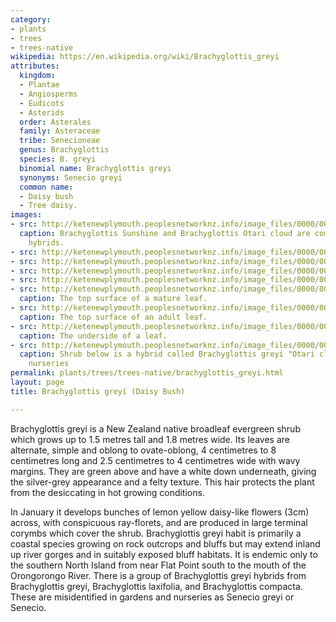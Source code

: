 ```yaml
---
category:
- plants
- trees
- trees-native
wikipedia: https://en.wikipedia.org/wiki/Brachyglottis_greyi
attributes:
  kingdom:
  - Plantae
  - Angiosperms
  - Eudicots
  - Asterids
  order: Asterales
  family: Asteraceae
  tribe: Senecioneae
  genus: Brachyglottis
  species: B. greyi
  binomial name: Brachyglottis greyi
  synonyms: Senecio greyi
  common name:
  - Daisy bush
  - Tree daisy.
images:
- src: http://ketenewplymouth.peoplesnetworknz.info/image_files/0000/0005/4284/Brachyglottis_greyii.JPG
  caption: Brachyglottis Sunshine and Brachyglottis Otari cloud are common popular
    hybrids.
- src: http://ketenewplymouth.peoplesnetworknz.info/image_files/0000/0005/1649/Brachyglottis_greyi-007.JPG
- src: http://ketenewplymouth.peoplesnetworknz.info/image_files/0000/0005/1654/Brachyglottis_greyi.JPG
- src: http://ketenewplymouth.peoplesnetworknz.info/image_files/0000/0012/6258/Brachyglottis_greyi__Hectors_Tree_Daisy_-001.JPG
- src: http://ketenewplymouth.peoplesnetworknz.info/image_files/0000/0006/2209/Brachyglottis_greyi__Hectors_Tree_Daisy_-002.JPG
- src: http://ketenewplymouth.peoplesnetworknz.info/image_files/0000/0012/6783/Brachyglottis_greyi.JPG
  caption: The top surface of a mature leaf.
- src: http://ketenewplymouth.peoplesnetworknz.info/image_files/0000/0012/6268/Brachyglottis_greyi__Hectors_Tree_Daisy_-003.JPG
  caption: The top surface of an adult leaf.
- src: http://ketenewplymouth.peoplesnetworknz.info/image_files/0000/0012/6263/Brachyglottis_greyi__Hectors_Tree_Daisy_-002.JPG
  caption: The underside of a leaf.
- src: http://ketenewplymouth.peoplesnetworknz.info/image_files/0000/0005/4289/Brachyglottis_greyi__Otari_cloud.JPG
  caption: Shrub below is a hybrid called Brachyglottis greyi "Otari cloud" sold in
    nurseries
permalink: plants/trees/trees-native/brachyglottis_greyi.html
layout: page
title: Brachyglottis greyi (Daisy Bush)

---
```

Brachyglottis greyi is a New Zealand native broadleaf evergreen shrub which grows up to 1.5 metres tall and 1.8 metres wide. Its leaves are alternate, simple and oblong to ovate-oblong, 4 centimetres to 8 centimetres long and 2.5 centimetres to 4 centimetres wide with wavy margins. They are green above and have a white down underneath, giving the silver-grey appearance and a felty texture. This hair protects the plant from the desiccating in hot growing conditions.

In January it develops bunches of lemon yellow daisy-like flowers (3cm) across, with conspicuous ray-florets, and are produced in large terminal corymbs which cover the shrub. 
Brachyglottis greyi habit is primarily a coastal species growing on rock outcrops and bluffs but may extend inland up river gorges and in suitably exposed bluff habitats. It is endemic only to the southern North Island from near Flat Point south to the mouth of the Orongorongo River.
There is a group of Brachyglottis greyi hybrids from Brachyglottis greyi, Brachyglottis laxifolia, and Brachyglottis compacta. These are misidentified in gardens and nurseries as Senecio greyi or Senecio.
